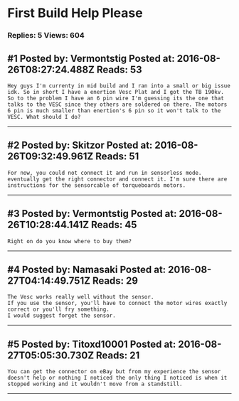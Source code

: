 # First Build Help Please

### Replies: 5 Views: 604

## \#1 Posted by: Vermontstig Posted at: 2016-08-26T08:27:24.488Z Reads: 53

```
Hey guys I'm currenty in mid build and I ran into a small or big issue idk. So in short I have a enertion Vesc Plat and I got the TB 190kv. So to the problem I have an 6 pin wire I'm guessing its the one that talks to the VESC since they others are soldered on there. The motors 6 pin is much smaller than enertion's 6 pin so it won't talk to the VESC. What should I do?
```

---
## \#2 Posted by: Skitzor Posted at: 2016-08-26T09:32:49.961Z Reads: 51

```
For now, you could not connect it and run in sensorless mode.
eventually get the right connector and connect it. I'm sure there are instructions for the sensorcable of torqueboards motors.
```

---
## \#3 Posted by: Vermontstig Posted at: 2016-08-26T10:28:44.141Z Reads: 45

```
Right on do you know where to buy them?
```

---
## \#4 Posted by: Namasaki Posted at: 2016-08-27T04:14:49.751Z Reads: 29

```
The Vesc works really well without the sensor.
If you use the sensor, you'll have to connect the motor wires exactly correct or you'll fry something.
I would suggest forget the sensor.
```

---
## \#5 Posted by: Titoxd10001 Posted at: 2016-08-27T05:05:30.730Z Reads: 21

```
You can get the connector on eBay but from my experience the sensor doesn't help or nothing I noticed the only thing I noticed is when it stopped working and it wouldn't move from a standstill.
```

---
